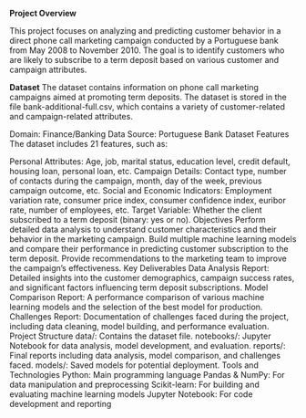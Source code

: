 **Project Overview**

This project focuses on analyzing and predicting customer behavior in a direct phone call marketing campaign conducted by a Portuguese bank from May 2008 to November 2010. The goal is to identify customers who are likely to subscribe to a term deposit based on various customer and campaign attributes.

**Dataset**
The dataset contains information on phone call marketing campaigns aimed at promoting term deposits. The dataset is stored in the file bank-additional-full.csv, which contains a variety of customer-related and campaign-related attributes.

Domain: Finance/Banking
Data Source: Portuguese Bank Dataset
Features
The dataset includes 21 features, such as:

Personal Attributes: Age, job, marital status, education level, credit default, housing loan, personal loan, etc.
Campaign Details: Contact type, number of contacts during the campaign, month, day of the week, previous campaign outcome, etc.
Social and Economic Indicators: Employment variation rate, consumer price index, consumer confidence index, euribor rate, number of employees, etc.
Target Variable: Whether the client subscribed to a term deposit (binary: yes or no).
Objectives
Perform detailed data analysis to understand customer characteristics and their behavior in the marketing campaign.
Build multiple machine learning models and compare their performance in predicting customer subscription to the term deposit.
Provide recommendations to the marketing team to improve the campaign’s effectiveness.
Key Deliverables
Data Analysis Report: Detailed insights into the customer demographics, campaign success rates, and significant factors influencing term deposit subscriptions.
Model Comparison Report: A performance comparison of various machine learning models and the selection of the best model for production.
Challenges Report: Documentation of challenges faced during the project, including data cleaning, model building, and performance evaluation.
Project Structure
data/: Contains the dataset file.
notebooks/: Jupyter Notebook for data analysis, model development, and evaluation.
reports/: Final reports including data analysis, model comparison, and challenges faced.
models/: Saved models for potential deployment.
Tools and Technologies
Python: Main programming language
Pandas & NumPy: For data manipulation and preprocessing
Scikit-learn: For building and evaluating machine learning models
Jupyter Notebook: For code development and reporting

